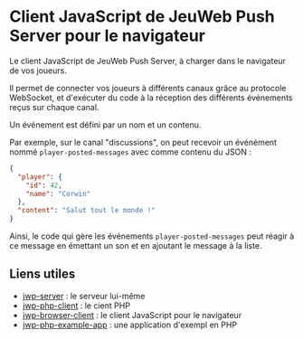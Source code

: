 # Client JavaScript de JeuWeb Push Server pour le navigateur

Le client JavaScript de JeuWeb Push Server, à charger dans le navigateur de vos joueurs.

Il permet de connecter vos joueurs à différents canaux grâce au protocole WebSocket, et d'exécuter du code à la réception des différents événements reçus sur chaque canal.

Un événement est défini par un nom et un contenu.

Par exemple, sur le canal "discussions", on peut recevoir un événément nommé `player-posted-messages` avec comme contenu du JSON :

```json
{
  "player": {
    "id": 42,
    "name": "Corwin"
  },
  "content": "Salut tout le monde !"
}
```

Ainsi, le code qui gère les événements `player-posted-messages` peut réagir à ce message en émettant un son et en ajoutant le message à la liste.


## Liens utiles
* [jwp-server](https://github.com/JeuWeb/jwp-server) : le serveur lui-même
* [jwp-php-client](https://github.com/JeuWeb/jwp-php-client) : le cient PHP
* [jwp-browser-client](https://github.com/JeuWeb/jwp-browser-client) : le client JavaScript pour le navigateur
* [jwp-php-example-app](https://github.com/JeuWeb/jwp-php-example-app) : une application d'exempl en PHP
